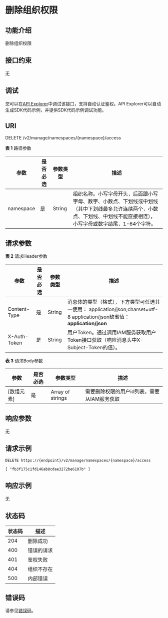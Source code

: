 # 删除组织权限<a name="swr_02_0043"></a>

## 功能介绍

删除组织权限

## 接口约束

无

## 调试<a name="atuogenerate_1"></a>

您可以在[API Explorer](https://apiexplorer.developer.huaweicloud.com/apiexplorer/doc?product=SWR&api=DeleteNamespaceAuth)中调试该接口，支持自动认证鉴权。API Explorer可以自动生成SDK代码示例，并提供SDK代码示例调试功能。

## URI

DELETE /v2/manage/namespaces/\{namespace\}/access

**表 1**  路径参数

|参数|是否必选|参数类型|描述|
|--|--|--|--|
|namespace|是|String|组织名称。小写字母开头，后面跟小写字母、数字、小数点、下划线或中划线（其中下划线最多允许连续两个，小数点、下划线、中划线不能直接相连），小写字母或数字结尾，1-64个字符。|


## 请求参数

**表 2**  请求Header参数

|参数|是否必选|参数类型|描述|
|--|--|--|--|
|Content-Type|是|String|消息体的类型（格式），下方类型可任选其一使用： application/json;charset=utf-8 application/json缺省值：**application/json**|
|X-Auth-Token|是|String|用户Token。通过调用IAM服务获取用户Token接口获取（响应消息头中X-Subject-Token的值）。|


**表 3**  请求Body参数

|参数|是否必选|参数类型|描述|
|--|--|--|--|
|[数组元素]|是|Array of strings|需要删除权限的用户id列表，需要从IAM服务获取|


## 响应参数

无

## 请求示例

```
DELETE https://{endpoint}/v2/manage/namespaces/{namespace}/access

[ "fb3f175c1fd146ab8cdae3272be6107b" ]
```

## 响应示例

无

## 状态码

|状态码|描述|
|--|--|
|204|删除成功|
|400|错误的请求|
|401|鉴权失败|
|404|组织不存在|
|500|内部错误|


## 错误码

请参见[错误码](错误码.md)。

